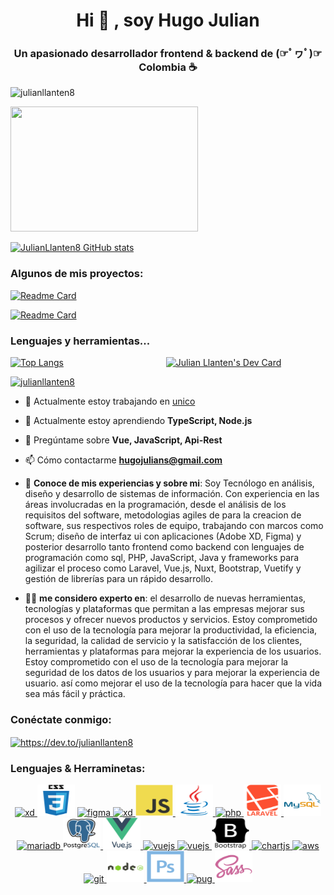 <h1 align="center">Hi 👋 , soy Hugo Julian</h1>
<h3 align="center">Un apasionado desarrollador frontend & backend de (☞ﾟヮﾟ)☞ Colombia ☕</h3>

<p align="left">
  <img src="https://komarev.com/ghpvc/?username=julianllanten8&label=Profile%20views&color=0e75b6&style=flat" alt="julianllanten8" />
</p>

<img src="https://64.media.tumblr.com/75afa8499b6b2df853ba3b8b47881ac5/tumblr_n848nwJCgn1tqptlzo2_500.gifv" height="200" width="300">

[![JulianLlanten8 GitHub stats](https://github-readme-stats.vercel.app/api?username=JulianLlanten8&show_icons=true&theme=onedark&locale=es)](https://github.com/JulianLlanten8/github-readme-stats)

### Algunos de mis proyectos:
[![Readme Card](https://github-readme-stats.vercel.app/api/pin/?username=https-github-com-JLlanten8&repo=rick-and-morty&theme=onedark&locale=es)](https://github.com/https-github-com-JLlanten8/rick-and-morty)

[![Readme Card](https://github-readme-stats.vercel.app/api/pin/?username=JulianLlanten8&repo=RoadMapReact&theme=onedark&locale=es)](https://github.com/JulianLlanten8/RoadMapReact)


### Lenguajes y herramientas...
[![Top Langs](https://github-readme-stats.vercel.app/api/top-langs/?username=JulianLlanten8&exclude_repo=frontendLibros&hide=less,scss&langs_count=8&theme=onedark&locale=es)](https://github.com/JulianLlanten8)
<a style="margin-left: 10rem;" href="https://app.daily.dev/Julianllanten8"><img src="https://api.daily.dev/devcards/e8ffd72fa4b943ba8ee46e2d9d03f600.png?r=nxg" width="300" alt="Julian Llanten's Dev Card"/></a>


<p align="left">
  <a href="https://github.com/ryo-ma/github-profile-trophy">
    <img src="https://github-profile-trophy.vercel.app/?username=julianllanten8&theme=onedark" alt="julianllanten8"/>
  </a>
</p>

- 🔭 Actualmente estoy trabajando en [unico](https://unico.com.co)

- 🌱 Actualmente estoy aprendiendo **TypeScript, Node.js**

- 💬 Pregúntame sobre **Vue, JavaScript, Api-Rest**

- 📫 Cómo contactarme **hugojulians@gmail.com**

- 📄 **Conoce de mis experiencias y sobre mi**: Soy Tecnólogo en análisis, diseño y desarrollo de sistemas de información. Con experiencia en las áreas involucradas en la programación, desde el análisis de los requisitos del software, metodologias agiles de para la creacion de software, sus respectivos roles de equipo, trabajando con marcos como Scrum; diseño de interfaz  ui con aplicaciones (Adobe XD, Figma) y posterior desarrollo tanto frontend como backend con lenguajes de programación como sql, PHP, JavaScript, Java y frameworks para agilizar el proceso como Laravel, Vue.js, Nuxt, Bootstrap, Vuetify y gestión de librerías para un rápido desarrollo.
- 👩‍💻 **me considero experto en**: el desarrollo de nuevas herramientas, tecnologías y plataformas que permitan a las empresas mejorar sus procesos y ofrecer nuevos productos y servicios. Estoy comprometido con el uso de la tecnología para mejorar la productividad, la eficiencia, la seguridad, la calidad de servicio y la satisfacción de los clientes, herramientas y plataformas para mejorar la experiencia de los usuarios. Estoy comprometido con el uso de la tecnología para mejorar la seguridad de los datos de los usuarios y para mejorar la experiencia de usuario. así como mejorar el uso de la tecnología para hacer que la vida sea más fácil y práctica.

<h3 align="left">Conéctate conmigo:</h3>

<p align="left">
  <a href="https://dev.to/https://dev.to/julianllanten8" target="blank">
    <img align="center" src="https://raw.githubusercontent.com/rahuldkjain/github-profile-readme-generator/master/src/images/icons/Social/devto.svg" alt="https://dev.to/julianllanten8" height="50" width="60" />
  </a>
</p>

<h3 align="left">Lenguajes & Herraminetas:</h3>

<p align="center">
  <a href="https://www.w3.org/html/" target="_blank" rel="noreferrer">
    <img src="https://cdn.worldvectorlogo.com/logos/html-1.svg" alt="xd" width="60" height="50"/>
  </a>

  <a href="https://www.w3schools.com/css/" target="_blank" rel="noreferrer">
    <img src="https://raw.githubusercontent.com/devicons/devicon/master/icons/css3/css3-original-wordmark.svg" alt="css3"   width="60" height="50"/></a>
    
  <a href="https://www.figma.com/" target="_blank" rel="noreferrer">
    <img src="https://cdn.worldvectorlogo.com/logos/figma-5.svg" alt="figma" width="60" height="50"/>
  </a> 
  
  <a href="https://www.adobe.com/products/xd.html" target="_blank" rel="noreferrer">
    <img src="https://cdn.worldvectorlogo.com/logos/adobe-xd-1.svg" alt="xd" width="60" height="50"/>
  </a>

  <a href="https://developer.mozilla.org/en-US/docs/Web/JavaScript" target="_blank" rel=" noreferrer">
    <img src="https://raw.githubusercontent.com/devicons/devicon/master/icons/javascript/javascript-original.svg" alt="javascript" width="60" height="50"/> 
  </a> 

  <a href="https://www.java.com" target="_blank" rel="noreferrer"> 
    <img src="https://raw.githubusercontent.com/devicons/devicon/master/icons/java/java-original.svg" alt="java" width="60" height="50"/> 
  </a> 
  
  <a href="https://www.php.net" target="_blank" rel="noreferrer">
    <img src="https://cdn.worldvectorlogo.com/logos/php-1.svg" alt="php" width="60" height="50"/> 
  </a> 
  
  <a href="https://laravel.com/" target="_blank" rel="noreferrer">
    <img src="https://raw.githubusercontent.com/devicons/devicon/master/icons/laravel/laravel-plain-wordmark.svg" alt="laravel" width="60" height="50"/> 
  </a> 
  
  <a href="https://www.mysql.com/" target="_blank" rel="noreferrer">
    <img src="https://raw.githubusercontent.com/devicons/devicon/master/icons/mysql/mysql-original-wordmark.svg" alt="mysql" width="60" height="50"/>
  </a>

  <a href="https://mariadb.org/" target="_ blank" rel="noreferrer"> 
    <img src="https://www.vectorlogo.zone/logos/mariadb/mariadb-icon.svg" alt="mariadb" width="60" height="50"/> 
  </a>
  
  <a href="https://www.postgresql.org" target="_blank" rel="noreferrer" >
    <img src="https://raw.githubusercontent.com/devicons/devicon/master/icons/postgresql/postgresql-original-wordmark.svg" alt="postgresql" width="60" height="50"/>
  </a>
  
  <a href="https://vuejs.org/" target="_blank" rel="noreferrer">
    <img src="https://raw.githubusercontent.com/devicons/devicon/master/icons/vuejs/vuejs-original-wordmark.svg" alt="vuejs" width="60" height="50"/>
  </a>
  
  <a href="https://vuetifyjs.com/en/" target="_blank" rel="noreferrer">
    <img src="https://cdn.worldvectorlogo.com/logos/vuetify.svg" alt="vuejs" width="60" height="50"/>
  </a>

  <a href="https://legacy.reactjs.org/" target="_blank" rel="noreferrer">
    <img src="https://cdn.worldvectorlogo.com/logos/react-2.svg" alt="vuejs" width="60" height="50"/>
  </a>

  <a href="https://getbootstrap.com" target="_blank" rel="noreferrer">
    <img src="https://raw.githubusercontent.com/devicons/devicon/master/icons/bootstrap/bootstrap-plain-wordmark.svg"   alt="bootstrap" width="60" height="50"/>
  </a>
  
  <a href="https://www.chartjs.org" target="_blank" rel="noreferrer">
    <img src="https://www.chartjs.org/media/logo-title.svg" alt="chartjs" width="60" height="50"/>
  </a>
  
  <a href="https://aws.amazon.com" target="_blank" rel="noreferrer"> 
    <img src="https://cdn.worldvectorlogo.com/logos/amazon-web-services.svg" alt="aws" width="60" height="50"/>
  </a>

  <a href="https://git-scm.com/" target="_blank" rel="noreferrer"> 
    <img src="https://www.vectorlogo.zone/logos/git-scm/git-scm-icon.svg" alt="git" width="60" height="50"/>
  </a>
  
  <a href="https://nodejs.org" target="_blank" rel="noreferrer">
    <img src="https://raw.githubusercontent.com/devicons/devicon/master/icons/nodejs/nodejs-original-wordmark.svg" alt="nodejs" width="60" height="50"/>
  </a>
  
  <a href="https://www.photoshop.com/en" target="_blank" rel=" noreferrer">
    <img src="https://raw.githubusercontent.com/devicons/devicon/master/icons/photoshop/photoshop-line.svg" alt="photoshop" width="60" height="50"/>
  </a>

  <a href="https://pugjs.org" target="_blank" rel="noreferrer">
    <img src="https://cdn.worldvectorlogo.com/logos/pug.svg" alt="pug" width="60" height="50"/>
  </a>
  
  <a href="https://sass-lang.com" target="_blank" rel="noreferrer">
    <img src="https://raw.githubusercontent.com/devicons/devicon/master/icons/sass/sass-original.svg" alt="sass" width="60" height="50"/>
  </a>
</p>
